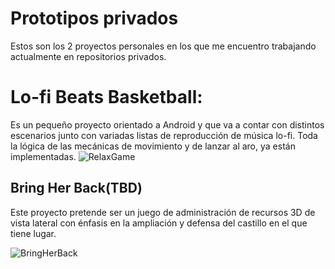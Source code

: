﻿# Prototipos privados

Estos son los 2 proyectos personales en los que me encuentro trabajando actualmente en repositorios privados.

# Lo-fi Beats Basketball:

Es un pequeño proyecto orientado a Android y que va a contar con distintos escenarios junto con variadas listas de reproducción de música lo-fi. Toda la lógica de las mecánicas de movimiento y de lanzar al aro, ya están implementadas.
![RelaxGame](https://raw.githubusercontent.com/LucasGariador/PrototypeProjects/master/Gif/video-to-gif-converter%20%282%29.gif)

## Bring Her Back(TBD)

Este proyecto pretende ser un juego de administración de recursos 3D de vista lateral con énfasis en la ampliación y defensa del castillo en el que tiene lugar.


![BringHerBack](https://raw.githubusercontent.com/LucasGariador/PrototypeProjects/master/Gif/video-to-gif-converter%20(9).gif)
